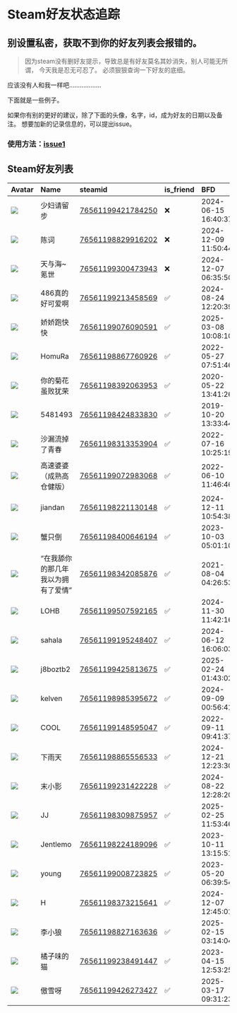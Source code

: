 # Steam好友状态追踪
## 别设置私密，获取不到你的好友列表会报错的。

> 因为steam没有删好友提示，导致总是有好友莫名其妙消失，别人可能无所谓，
> 今天我是忍无可忍了。 必须狠狠查询一下好友的底细。

应该没有人和我一样吧………………

下面就是一些例子。

如果你有别的更好的建议，除了下面的头像，名字，id，成为好友的日期以及备注。 想要加新的记录信息的，可以提出issue。

### 使用方法：[issue1](https://github.com/systemannounce/SteamFriends/issues/1)


## Steam好友列表
| Avatar                                                                            | Name                | steamid                                                                     | is_friend   | BFD                 | removed_time        | Remark   |
|:----------------------------------------------------------------------------------|:--------------------|:----------------------------------------------------------------------------|:------------|:--------------------|:--------------------|:---------|
| ![](https://avatars.steamstatic.com/53f0b9266bb33fead29956dff728d94c6dc62247.jpg) | 少妇请留步               | [76561199421784250](https://steamcommunity.com/profiles/76561199421784250/) | ❌           | 2024-06-15 16:40:37 | 2025-02-07 09:15:15 |          |
| ![](https://avatars.steamstatic.com/f2eca8d585fdc2d0d5e7abd8c22437506a89642c.jpg) | 陈词                  | [76561198829916202](https://steamcommunity.com/profiles/76561198829916202/) | ❌           | 2024-12-09 11:50:44 | 2025-01-06 09:19:04 |          |
| ![](https://avatars.steamstatic.com/148ff422f2245ab66abfeabf3f7506861d6b703b.jpg) | 天与海~氪世              | [76561199300473943](https://steamcommunity.com/profiles/76561199300473943/) | ❌           | 2024-12-07 06:35:50 | 2024-12-14 12:05:08 |          |
| ![](https://avatars.steamstatic.com/0cec35fa92f149bab73b20cf61eee79cfb5011e1.jpg) | 486真的好可爱啊           | [76561199213458569](https://steamcommunity.com/profiles/76561199213458569/) | ✅           | 2024-08-24 12:20:39 |                     |          |
| ![](https://avatars.steamstatic.com/dc0b8eb6e3277bd48eab415cea9e3c8acbc2f852.jpg) | 娇娇跑快快               | [76561199076090591](https://steamcommunity.com/profiles/76561199076090591/) | ✅           | 2025-03-08 10:08:10 |                     |          |
| ![](https://avatars.steamstatic.com/6bfb390fe392759982959a426c848bb9048b71bd.jpg) | HomuRa              | [76561198867760926](https://steamcommunity.com/profiles/76561198867760926/) | ✅           | 2022-05-27 07:51:46 |                     |          |
| ![](https://avatars.steamstatic.com/f01e65ca4617790a765b4f16ef517473494bcfb8.jpg) | 你的菊花虽败犹荣            | [76561198392063953](https://steamcommunity.com/profiles/76561198392063953/) | ✅           | 2020-05-22 13:41:26 |                     |          |
| ![](https://avatars.steamstatic.com/1e37b8db85151598849ff8ee06d54c572c9fa088.jpg) | 5481493             | [76561198424833830](https://steamcommunity.com/profiles/76561198424833830/) | ✅           | 2019-10-20 13:33:44 |                     |          |
| ![](https://avatars.steamstatic.com/76c2c57990ae1af551df7337b66debf3946cccbc.jpg) | 沙漏流掉了青春             | [76561198313353904](https://steamcommunity.com/profiles/76561198313353904/) | ✅           | 2022-07-16 10:25:19 |                     |          |
| ![](https://avatars.steamstatic.com/b1894d672324bfcf25f1505d8a143b2c894fdd95.jpg) | 高速婆婆（成熟高仓健版）        | [76561199072983068](https://steamcommunity.com/profiles/76561199072983068/) | ✅           | 2022-06-10 11:46:46 |                     |          |
| ![](https://avatars.steamstatic.com/a41301d4b9e1d39dda8f88f1c057b74f846482c7.jpg) | jiandan             | [76561198221130148](https://steamcommunity.com/profiles/76561198221130148/) | ✅           | 2024-12-11 10:54:38 |                     |          |
| ![](https://avatars.steamstatic.com/6379f53a42e4c28828715ed28c1355257dfb2f85.jpg) | 蟹只倒                 | [76561198400646194](https://steamcommunity.com/profiles/76561198400646194/) | ✅           | 2023-10-03 05:01:10 |                     |          |
| ![](https://avatars.steamstatic.com/22f4c7f858a9efdb050261dbe679075c57566a0d.jpg) | “在我舔你的那几年 我以为拥有了爱情” | [76561198342085876](https://steamcommunity.com/profiles/76561198342085876/) | ✅           | 2021-08-04 04:26:53 |                     |          |
| ![](https://avatars.steamstatic.com/bd9e1a23e5d73241c87132abdab72c28a4036923.jpg) | LOHB                | [76561199507592165](https://steamcommunity.com/profiles/76561199507592165/) | ✅           | 2024-11-30 11:42:16 |                     |          |
| ![](https://avatars.steamstatic.com/fc5d8974fd3b0cd4519d382edd70e89172d6da5b.jpg) | sahala              | [76561199195248407](https://steamcommunity.com/profiles/76561199195248407/) | ✅           | 2024-06-12 16:06:03 |                     |          |
| ![](https://avatars.steamstatic.com/fef49e7fa7e1997310d705b2a6158ff8dc1cdfeb.jpg) | j8boztb2            | [76561199425813675](https://steamcommunity.com/profiles/76561199425813675/) | ✅           | 2025-02-24 01:43:02 |                     |          |
| ![](https://avatars.steamstatic.com/fc5d8974fd3b0cd4519d382edd70e89172d6da5b.jpg) | kelven              | [76561198985395672](https://steamcommunity.com/profiles/76561198985395672/) | ✅           | 2024-09-09 00:56:41 |                     |          |
| ![](https://avatars.steamstatic.com/e12364c4ae2c2193b160179eb8ca473e8044bb0d.jpg) | COOL                | [76561199148595047](https://steamcommunity.com/profiles/76561199148595047/) | ✅           | 2022-09-11 09:41:37 |                     |          |
| ![](https://avatars.steamstatic.com/752eb38c3b0bc6f74708ec2c3d44d00bda41edde.jpg) | 下雨天                 | [76561198865556533](https://steamcommunity.com/profiles/76561198865556533/) | ✅           | 2024-12-21 12:23:30 |                     |          |
| ![](https://avatars.steamstatic.com/00393605aa60184a64cc94ab11c43a1f905619eb.jpg) | 末小影                 | [76561199231422228](https://steamcommunity.com/profiles/76561199231422228/) | ✅           | 2024-08-22 12:28:20 |                     |          |
| ![](https://avatars.steamstatic.com/f4f2fc58620a769dfcc51defda89ed5cb8fa7d75.jpg) | JJ                  | [76561198309875957](https://steamcommunity.com/profiles/76561198309875957/) | ✅           | 2025-02-25 11:53:46 |                     |          |
| ![](https://avatars.steamstatic.com/8a81cfa4ce560771466430489b7895627f3cf095.jpg) | Jentlemo            | [76561198224189096](https://steamcommunity.com/profiles/76561198224189096/) | ✅           | 2023-10-11 13:15:51 |                     |          |
| ![](https://avatars.steamstatic.com/5ef3c41c5b85d1140900d2718ec53cacfe0f63f9.jpg) | young               | [76561199008723825](https://steamcommunity.com/profiles/76561199008723825/) | ✅           | 2023-05-20 06:39:54 |                     |          |
| ![](https://avatars.steamstatic.com/19c1d28a635d361cb798593e806d01261dcebfd1.jpg) | H                   | [76561198373215641](https://steamcommunity.com/profiles/76561198373215641/) | ✅           | 2024-12-07 12:45:01 |                     |          |
| ![](https://avatars.steamstatic.com/205d40ba481ef4a69ef0bad0706507d4abc07612.jpg) | 李小狼                 | [76561198827163636](https://steamcommunity.com/profiles/76561198827163636/) | ✅           | 2025-02-15 03:14:04 |                     |          |
| ![](https://avatars.steamstatic.com/298bfd3d9c838baf8a47c8c4e2f7329013a4937d.jpg) | 橘子味的猫               | [76561199238491447](https://steamcommunity.com/profiles/76561199238491447/) | ✅           | 2023-04-15 12:53:25 |                     |          |
| ![](https://avatars.steamstatic.com/b903981420cdcc4eb7f46b8b93902703ce4ae557.jpg) | 傲雪呀                 | [76561199426273427](https://steamcommunity.com/profiles/76561199426273427/) | ✅           | 2025-03-17 09:31:23 |                     |          |